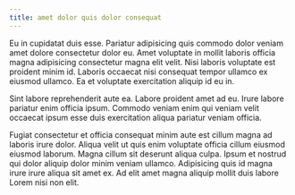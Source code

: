 ```yaml
---
title: amet dolor quis dolor consequat
---
```


Eu in cupidatat duis esse. Pariatur adipisicing quis commodo dolor veniam amet dolore consectetur dolor eu. Amet voluptate in mollit laboris officia magna adipisicing consectetur magna elit velit. Nisi laboris voluptate est proident minim id. Laboris occaecat nisi consequat tempor ullamco ex eiusmod ullamco. Ea et voluptate exercitation aliquip id eu in.

Sint labore reprehenderit aute ea. Labore proident amet ad eu. Irure labore pariatur enim officia ipsum. Commodo veniam enim qui veniam velit occaecat ipsum esse duis exercitation aliqua pariatur veniam officia.

Fugiat consectetur et officia consequat minim aute est cillum magna ad laboris irure dolor. Aliqua velit ut quis enim voluptate officia cillum eiusmod eiusmod laborum. Magna cillum sit deserunt aliqua culpa. Ipsum et nostrud qui dolor aliquip dolor minim veniam ullamco. Adipisicing quis id magna irure irure aliqua sit amet ex. Ad elit amet magna aliquip mollit duis labore Lorem nisi non elit.